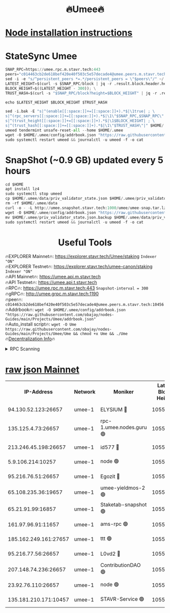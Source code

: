 <h1 align="center"> 🔥Umee🔥</h1>


[Node installation instructions](https://github.com/obajay/nodes-Guides/tree/main/Projects/Umee)
=
# StateSync Umee
```python
SNAP_RPC=https://umee.rpc.m.stavr.tech:443
peers="c014463cb2de618bef420e40f503c5e57decade4@umee.peers.m.stavr.tech:10456"
sed -i -e "s/^persistent_peers *=.*/persistent_peers = \"$peers\"/" ~/.umee/config/config.toml
LATEST_HEIGHT=$(curl -s $SNAP_RPC/block | jq -r .result.block.header.height); \
BLOCK_HEIGHT=$((LATEST_HEIGHT - 300)); \
TRUST_HASH=$(curl -s "$SNAP_RPC/block?height=$BLOCK_HEIGHT" | jq -r .result.block_id.hash)

echo $LATEST_HEIGHT $BLOCK_HEIGHT $TRUST_HASH

sed -i.bak -E "s|^(enable[[:space:]]+=[[:space:]]+).*$|\1true| ; \
s|^(rpc_servers[[:space:]]+=[[:space:]]+).*$|\1\"$SNAP_RPC,$SNAP_RPC\"| ; \
s|^(trust_height[[:space:]]+=[[:space:]]+).*$|\1$BLOCK_HEIGHT| ; \
s|^(trust_hash[[:space:]]+=[[:space:]]+).*$|\1\"$TRUST_HASH\"|" $HOME/.umee/config/config.toml
umeed tendermint unsafe-reset-all --home $HOME/.umee
wget -O $HOME/.umee/config/addrbook.json "https://raw.githubusercontent.com/obajay/nodes-Guides/main/Projects/Umee/addrbook.json"
sudo systemctl restart umeed && journalctl -u umeed -f -o cat
```
# SnapShot (~0.9 GB) updated every 5 hours
```python
cd $HOME
apt install lz4
sudo systemctl stop umeed
cp $HOME/.umee/data/priv_validator_state.json $HOME/.umee/priv_validator_state.json.backup
rm -rf $HOME/.umee/data
curl -o - -L http://umee.snapshot.stavr.tech:1000/umee/umee-snap.tar.lz4 | lz4 -c -d - | tar -x -C $HOME/.umee --strip-components 2
wget -O $HOME/.umee/config/addrbook.json "https://raw.githubusercontent.com/obajay/nodes-Guides/main/Projects/Umee/addrbook.json"
mv $HOME/.umee/priv_validator_state.json.backup $HOME/.umee/data/priv_validator_state.json
sudo systemctl restart umeed && journalctl -u umeed -f -o cat
```
 <h1 align="center"> Useful Tools</h1>

🔥EXPLORER Mainnet🔥:      https://explorer.stavr.tech/Umee/staking             `Indexer "ON"` \
🔥EXPLORER Testnet🔥:        https://explorer.stavr.tech/umee-canon/staking      `Indexer "ON"` \
🔥API Mainnet🔥:                   https://umee.api.m.stavr.tech \
🔥API Testnet🔥:                     https://umee.api.t.stavr.tech \
🔥RPC🔥:                           https://umee.rpc.m.stavr.tech:443                     `Snapshot-interval = 300` \
🔥gRPC🔥:                              http://umee.grpc.m.stavr.tech:1190 \
🔥peer🔥:                     `c014463cb2de618bef420e40f503c5e57decade4@umee.peers.m.stavr.tech:10456` \
🔥Addrbook🔥:    ```wget -O $HOME/.umee/config/addrbook.json "https://raw.githubusercontent.com/obajay/nodes-Guides/main/Projects/Umee/addrbook.json"``` \
🔥Auto_install script🔥: ```wget -O Ume https://raw.githubusercontent.com/obajay/nodes-Guides/main/Projects/Umee/Ume && chmod +x Ume && ./Ume``` \
🔥[Decentralization Info](https://github.com/obajay/StateSync-snapshots/tree/main/Projects/Umee/Decentralization)🔥

<details>
<summary>RPC Scanning</summary>

<h2 align="center"> We scan nodes in real time every 4 hours. And we provide the final result of RPC endpoints.
We cannot influence the operation of these nodes in any way. </h2>


```python
If Voting Power is higher than 0 --> then the Node is a validator of the network and may be subject to attack and be a potential threat to the chain.
```
```python
We marked such validators with a red symbol
```

</details>

[raw json Mainnet](https://rpc-check.umeem.stavr.tech/umeem/rpc-umeem-result.json)
=



<table><tr><th>IP-Address</th><th>Network</th><th>Moniker</th><th>Latest Block Height</th><th>Earliest Block Height</th><th>Catching Up</th><th>Tx Index</th><th>Voting Power</th><th>Scan Time</th></tr><tr><td>94.130.52.123:26657</td><td>umee-1</td><td>ELYSIUM 🔴</td><td>10559965</td><td>3216011</td><td>False</td><td>on</td><td>23096999</td><td>2024-02-12T12:07:42.768786099UTC</td></tr><tr><td>135.125.4.73:26657</td><td>umee-1</td><td>rpc-1.umee.nodes.guru 🟢</td><td>10559965</td><td>5167386</td><td>False</td><td>on</td><td>0</td><td>2024-02-12T12:07:43.040427415UTC</td></tr><tr><td>213.246.45.198:26657</td><td>umee-1</td><td>id577 🔴</td><td>10559953</td><td>7100001</td><td>False</td><td>on</td><td>35104889</td><td>2024-02-12T12:06:29.392386634UTC</td></tr><tr><td>5.9.106.214:10257</td><td>umee-1</td><td>node 🟢</td><td>10559961</td><td>7942001</td><td>False</td><td>on</td><td>0</td><td>2024-02-12T12:07:19.533426155UTC</td></tr><tr><td>95.216.76.51:26657</td><td>umee-1</td><td>Egozit 🔴</td><td>10559965</td><td>8262001</td><td>False</td><td>off</td><td>38504898</td><td>2024-02-12T12:07:42.472363071UTC</td></tr><tr><td>65.108.235.36:19657</td><td>umee-1</td><td>umee-yieldmos-2 🟢</td><td>10559947</td><td>9575548</td><td>False</td><td>on</td><td>0</td><td>2024-02-12T12:05:56.218414460UTC</td></tr><tr><td>65.21.91.99:16857</td><td>umee-1</td><td>Staketab-snapshot 🟢</td><td>10559958</td><td>9992001</td><td>False</td><td>off</td><td>0</td><td>2024-02-12T12:06:58.567299577UTC</td></tr><tr><td>161.97.96.91:11657</td><td>umee-1</td><td>ams-rpc 🟢</td><td>10559969</td><td>10352001</td><td>False</td><td>on</td><td>0</td><td>2024-02-12T12:08:03.449135777UTC</td></tr><tr><td>185.162.249.161:27657</td><td>umee-1</td><td>ttt 🟢</td><td>10559960</td><td>10381617</td><td>False</td><td>on</td><td>0</td><td>2024-02-12T12:07:11.101040628UTC</td></tr><tr><td>95.216.77.56:26657</td><td>umee-1</td><td>L0vd2 🔴</td><td>10559968</td><td>10459968</td><td>False</td><td>off</td><td>37624016</td><td>2024-02-12T12:08:01.053915825UTC</td></tr><tr><td>207.148.74.236:26657</td><td>umee-1</td><td>ContributionDAO 🟢</td><td>10559966</td><td>10484838</td><td>False</td><td>off</td><td>0</td><td>2024-02-12T12:07:50.105100408UTC</td></tr><tr><td>23.92.76.110:26657</td><td>umee-1</td><td>node 🟢</td><td>10559972</td><td>10526001</td><td>False</td><td>on</td><td>0</td><td>2024-02-12T12:08:24.805616847UTC</td></tr><tr><td>135.181.210.171:10457</td><td>umee-1</td><td>STAVR-Service 🟢</td><td>10559966</td><td>10559201</td><td>False</td><td>on</td><td>0</td><td>2024-02-12T12:07:50.455595775UTC</td></tr></table>
